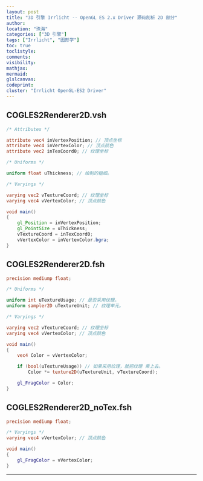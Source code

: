 ```yaml
---
layout: post
title: "3D 引擎 Irrlicht -- OpenGL ES 2.x Driver 源码剖析 2D 部分"
author:
location: "珠海"
categories: ["3D 引擎"]
tags: ["Irrlicht", "图形学"]
toc: true
toclistyle:
comments:
visibility:
mathjax:
mermaid:
glslcanvas:
codeprint:
cluster: "Irrlicht OpenGL-ES2 Driver"
---
```



## COGLES2Renderer2D.vsh

```glsl
/* Attributes */

attribute vec4 inVertexPosition; // 顶点坐标
attribute vec4 inVertexColor; // 顶点颜色
attribute vec2 inTexCoord0; // 纹理坐标

/* Uniforms */

uniform float uThickness; // 绘制的粗细。

/* Varyings */

varying vec2 vTextureCoord; // 纹理坐标
varying vec4 vVertexColor; // 顶点颜色

void main()
{
    gl_Position = inVertexPosition;
    gl_PointSize = uThickness;
    vTextureCoord = inTexCoord0;
    vVertexColor = inVertexColor.bgra;
}
```


## COGLES2Renderer2D.fsh

```glsl
precision mediump float;

/* Uniforms */

uniform int uTextureUsage; // 是否采用纹理。
uniform sampler2D uTextureUnit; // 纹理单元。

/* Varyings */

varying vec2 vTextureCoord; // 纹理坐标
varying vec4 vVertexColor; // 顶点颜色

void main()
{
    vec4 Color = vVertexColor;

    if (bool(uTextureUsage)) // 如果采用纹理，就把纹理 乘上去。
        Color *= texture2D(uTextureUnit, vTextureCoord);

    gl_FragColor = Color;
}
```


## COGLES2Renderer2D_noTex.fsh

```glsl
precision mediump float;

/* Varyings */
varying vec4 vVertexColor; // 顶点颜色

void main()
{
    gl_FragColor = vVertexColor;
}
```



<hr class='reviewline'/>
<p class='reviewtip'><script type='text/javascript' src='{% include relref.html url="/assets/reviewjs/blogs/2021-01-06-irrlicht-gles-driver-2d.md.js" %}'></script></p>
